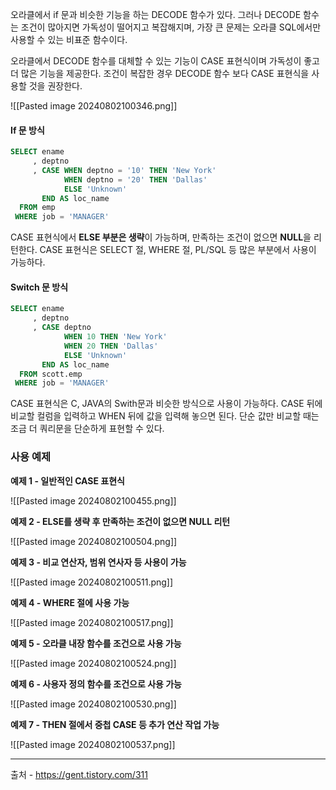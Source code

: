 오라클에서 if 문과 비슷한 기능을 하는 DECODE 함수가 있다. 그러나 DECODE 함수는 조건이 많아지면 가독성이 떨어지고 복잡해지며, 가장 큰 문제는 오라클 SQL에서만 사용할 수 있는 비표준 함수이다.

오라클에서 DECODE 함수를 대체할 수 있는 기능이 CASE 표현식이며 가독성이 좋고 더 많은 기능을 제공한다. 조건이 복잡한 경우 DECODE 함수 보다 CASE 표현식을 사용할 것을 권장한다.



![[Pasted image 20240802100346.png]]



#### If 문 방식

```sql
SELECT ename
     , deptno
     , CASE WHEN deptno = '10' THEN 'New York'
            WHEN deptno = '20' THEN 'Dallas'
            ELSE 'Unknown'
       END AS loc_name
  FROM emp
 WHERE job = 'MANAGER'
```

CASE 표현식에서 **ELSE 부분은 생략**이 가능하며, 만족하는 조건이 없으면 **NULL**을 리턴한다. CASE 표현식은 SELECT 절, WHERE 절, PL/SQL 등 많은 부분에서 사용이 가능하다.




#### Switch 문 방식

```sql
SELECT ename
     , deptno
     , CASE deptno 
            WHEN 10 THEN 'New York'
            WHEN 20 THEN 'Dallas'
            ELSE 'Unknown'
       END AS loc_name
  FROM scott.emp
 WHERE job = 'MANAGER'
```


CASE 표현식은 C, JAVA의 Swith문과 비슷한 방식으로 사용이 가능하다. CASE 뒤에 비교할 컬럼을 입력하고 WHEN 뒤에 값을 입력해 놓으면 된다. 단순 값만 비교할 때는 조금 더 쿼리문을 단순하게 표현할 수 있다.



### 사용 예제

**예제 1 - 일반적인 CASE 표현식**


![[Pasted image 20240802100455.png]]


**예제 2 - ELSE를 생략 후 만족하는 조건이 없으면 NULL 리턴**


![[Pasted image 20240802100504.png]]


**예제 3 - 비교 연산자, 범위 연사자 등 사용이 가능**

![[Pasted image 20240802100511.png]]

**예제 4 - WHERE 절에 사용 가능**


![[Pasted image 20240802100517.png]]


**예제 5 - 오라클 내장 함수를 조건으로 사용 가능**



![[Pasted image 20240802100524.png]]


**예제 6 - 사용자 정의 함수를 조건으로 사용 가능**

![[Pasted image 20240802100530.png]]


**예제 7 - THEN 절에서 중첩 CASE 등 추가 연산 작업 가능**

![[Pasted image 20240802100537.png]]
















---
출처 - https://gent.tistory.com/311
